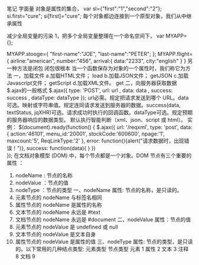 笔记
字面量
对象是属性的集合，
var sl={"first":"1","second":"2"};
si.first="cure";
si[first]="cure";
每个对象都边连接到一个原型对象，我们从中继承属性

减少全局变量的污染
1，把多个全局变量整理在一个命名空间下，
var MYAPP={};

MYAPP.stooge={
     "first-name":"JOE",
     "last-name":"PETER";
};
MYAPP.flight={
     airline:"american",
     number:"456",
     arrival:{
data:"2233",
city:"english"
}
}
另一种方法是闭包
闭包很根本
当一个函数保存为对象的一个属性时，我们称它为方法
一，加载文件
a.加载HTML文件；     load
b.加载JSON文件；     getJSON
c.加载Javascript文件；     getScript
d.加载XML文件。     get
二，向服务器获取数据
$.ajax的一般格式
$.ajax({
     type: 'POST',
     url: url ,
    data: data ,
    success: success ,
    dataType: dataType
});
url必需。规定把请求发送到哪个 URL。data可选。映射或字符串值。规定连同请求发送到服务器的数据。success(data, textStatus, jqXHR)可选。请求成功时执行的回调函数。dataType可选。规定预期的服务器响应的数据类型。
默认执行智能判断（xml、json、script 或 html）。
实例：
$(document).ready(function() {
          $.ajax({
               url: '/reqxml',
               type: 'post',
               data: {
                    action:'46101',
                    menu_id:'20001',
                    stockCode:'600600',
                    npage:'1',
                    maxcount:'5',
                    ReqLinkType:'2'
               },
               error: function(){alert("请求数据时，出现错误！")},
               success: function(data){       }
          })         
     });
在文档对象模型 (DOM) 中，每个节点都是一个对象。DOM 节点有三个重要的属性 ：
1. nodeName : 节点的名称
2. nodeValue ：节点的值
3. nodeType ：节点的类型
一、nodeName 属性: 节点的名称，是只读的。
1. 元素节点的 nodeName 与标签名相同
2. 属性节点的 nodeName 是属性的名称
3. 文本节点的 nodeName 永远是 #text
4. 文档节点的 nodeName 永远是 #document
二、nodeValue 属性：节点的值
1. 元素节点的 nodeValue 是 undefined 或 null
2. 文本节点的 nodeValue 是文本自身
3. 属性节点的 nodeValue 是属性的值
三、nodeType 属性: 节点的类型，是只读的。以下常用的几种结点类型:
元素类型    节点类型
  元素          1
  属性          2
  文本          3
  注释          8
  文档          9
